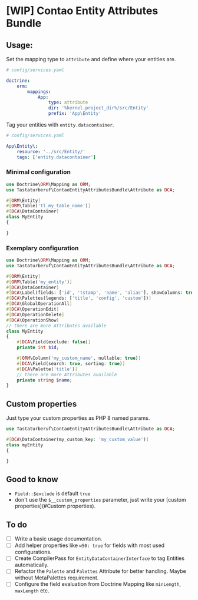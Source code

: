 # [WIP] Contao Entity Attributes Bundle

## Usage:

Set the mapping type to `attribute` and define where your entities are.
```yaml
# config/services.yaml

doctrine:
    orm:
        mappings:
            App:
                type: attribute
                dir: '%kernel.project_dir%/src/Entity'
                prefix: 'App\Entity'
```

Tag your entities with `entity.datacontainer`.
```yaml
# config/services.yaml

App\Entity\:
    resource: '../src/Entity/'
    tags: ['entity.datacontainer']
```

### Minimal configuration

```php
use Doctrine\ORM\Mapping as ORM;
use Tastaturberuf\ContaoEntityAttributesBundle\Attribute as DCA;

#[ORM\Entity]
#[ORM\Table('tl_my_table_name')]
#[DCA\DataContainer]
class MyEntity
{

}
```

### Exemplary configuration

```php
use Doctrine\ORM\Mapping as ORM;
use Tastaturberuf\ContaoEntityAttributesBundle\Attribute as DCA;

#[ORM\Entity]         
#[ORM\Table('my_entity')]
#[DCA\DataContainer]
#[DCA\Label(fields: ['id', 'tstamp', 'name', 'alias'], showColumns: true)]
#[DCA\Palettes(legends: ['title', 'config', 'custom'])]
#[DCA\GlobalOperationAll]
#[DCA\OperationEdit]
#[DCA\OperationDelete]
#[DCA\OperationShow]
// there are more Attributes available
class MyEntity
{
    #[DCA\Field(exclude: false)]
    private int $id;

    #[ORM\Column('my_custom_name', nullable: true)]
    #[DCA\Field(search: true, sorting: true)]
    #[DCA\Palette('title')]
    // there are more Attributes available
    private string $name;
}
```

## Custom properties
Just type your custom properties as PHP 8 named params.
```php
use Tastaturberuf\ContaoEntityAttributesBundle\Attribute as DCA;

#[DCA\DataContainer(my_custom_key: 'my_custom_value')]
class myEntity
{

}
```

## Good to know

- `Field::$exclude` is default `true`
- don't use the `$__custom_properties` parameter, just write your [custom properties](#Custom properties).

## To do

- [ ] Write a basic usage documentation.
- [ ] Add helper properties like `w50: true` for fields with most used configurations.
- [ ] Create CompilerPass for `EntityDataContainerInterface` to tag Entities automatically.
- [ ] Refactor the `Palette` and `Palettes` Attribute for better handling. Maybe without MetaPalettes requirement.
- [ ] Configure the field evaluation from Doctrine Mapping like `minLength`, `maxLength` etc.
